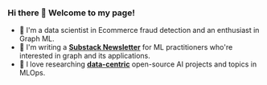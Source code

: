 ### Hi there 👋 Welcome to my page!

- 🤗 I'm a data scientist in Ecommerce fraud detection and an enthusiast in Graph ML. 
- 💬 I'm writing a [**Substack Newsletter**](https://sisilio.substack.com/) for ML practitioners who're interested in graph and its applications. 
- 📕 I love researching [**data-centric**](https://github.com/HazyResearch/data-centric-ai) open-source AI projects and topics in MLOps.

<!--
**zixi-liu/zixi-liu** is a ✨ _special_ ✨ repository because its `README.md` (this file) appears on your GitHub profile.

Here are some ideas to get you started:

- 🔭 I’m currently working on ...
- 🌱 I’m currently learning ...
- 👯 I’m looking to collaborate on ...
- 🤔 I’m looking for help with ...
- 💬 Ask me about ...
- 📫 How to reach me: ...
- 😄 Pronouns: ...
- ⚡ Fun fact: ...
-->
